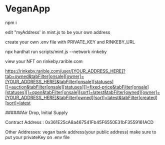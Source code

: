 # VeganApp

npm i

edit "myAddress' in mint.js to be your own address

create your own .env file with PRIVATE_KEY and RINKEBY_URL

npx hardhat run scripts/mint.js --network rinkeby

view your NFT on rinkeby.rarible.com

https://rinkeby.rarible.com/user/[YOUR_ADDRESS_HERE]?tab=owned&tabFilter[onsale][owner]=[YOUR_ADDRESS_HERE]&tabFilter[onsale][statuses][]=auction&tabFilter[onsale][statuses][]=fixed-price&tabFilter[onsale][statuses][]=open&tabFilter[onsale][sort]=latest&tabFilter[owned][owner]=[YOUR_ADDRESS_HERE]&tabFilter[owned][sort]=latest&tabFilter[created][sort]=latest




######Air Drop, Initial Supply

Contract Address : 0x361E25cA8a467541Fb45F6550E31bF3559161ACD

Other Addresses: vegan bank address(your public address)
make sure to put your privateKey on .env file

